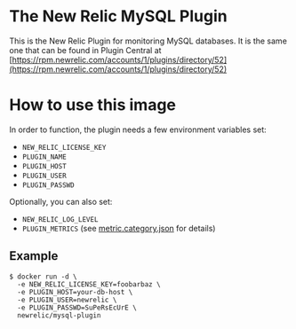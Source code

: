 # The New Relic MySQL Plugin

This is the New Relic Plugin for monitoring MySQL databases. It is the same one that can be found in Plugin Central at [https://rpm.newrelic.com/accounts/1/plugins/directory/52](https://rpm.newrelic.com/accounts/1/plugins/directory/52)

# How to use this image

In order to function, the plugin needs a few environment variables set:

* `NEW_RELIC_LICENSE_KEY`
* `PLUGIN_NAME`
* `PLUGIN_HOST`
* `PLUGIN_USER`
* `PLUGIN_PASSWD`

Optionally, you can also set:

* `NEW_RELIC_LOG_LEVEL`
* `PLUGIN_METRICS` (see [metric.category.json](https://github.com/newrelic-platform/newrelic_mysql_java_plugin/blob/master/config/metric.category.json) for details)

## Example

```shell
$ docker run -d \
  -e NEW_RELIC_LICENSE_KEY=foobarbaz \
  -e PLUGIN_HOST=your-db-host \
  -e PLUGIN_USER=newrelic \
  -e PLUGIN_PASSWD=SuPeRsEcUrE \
  newrelic/mysql-plugin
```
